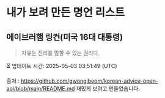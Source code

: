 # 내가 보려 만든 명언 리스트

##  에이브러햄 링컨(미국 16대 대통령)
> 자유는 진리를 말할 수 있는 권리다.


⏳ 업데이트 시간: 2025-05-03 03:51:49 (UTC)

출처 : https://github.com/gwongibeom/korean-advice-open-api/blob/main/README.md
재밌게 보려고 만들었습니다.
